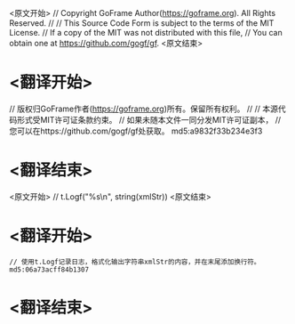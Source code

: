 
<原文开始>
// Copyright GoFrame Author(https://goframe.org). All Rights Reserved.
//
// This Source Code Form is subject to the terms of the MIT License.
// If a copy of the MIT was not distributed with this file,
// You can obtain one at https://github.com/gogf/gf.
<原文结束>

# <翻译开始>
// 版权归GoFrame作者(https://goframe.org)所有。保留所有权利。
//
// 本源代码形式受MIT许可证条款约束。
// 如果未随本文件一同分发MIT许可证副本，
// 您可以在https://github.com/gogf/gf处获取。 md5:a9832f33b234e3f3
# <翻译结束>


<原文开始>
// t.Logf("%s\n", string(xmlStr))
<原文结束>

# <翻译开始>
	// 使用t.Logf记录日志，格式化输出字符串xmlStr的内容，并在末尾添加换行符。 md5:06a73acff84b1307
# <翻译结束>

